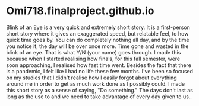 # Omi718.finalproject.github.io
Blink of an Eye is a very quick and extremely short story. It is a first-person short story where it gives an exaggerated speed, but relatable feel, to how quick time goes by. You can do completely nothing all day, and by the time you notice it, the day will be over once more. Time gone and wasted in the blink of an eye. That is what Y/N (your name) goes through. I made this because when I started realising how finals, for this fall semester, were soon approaching, I realised how fast time went. Besides the fact that there is a pandemic, I felt like I had no life these few months. I've been so focused on my studies that I didn't realise how I easily forgot about everything around me in order to get as much work done as I possibly could. I made this short story as a sense of saying, "Do something." The days don't last as long as the use to and we need to take advantage of every day given to us..
